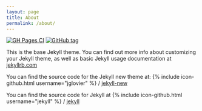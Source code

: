 ```yaml
---
layout: page
title: About
permalink: /about/
---
```


[![GH Pages CI](https://github.com/CalebProvost/jekyll/workflows/GH%20Pages%20CI/badge.svg)](https://github.com/CalebProvost/jekyll/actions?query=workflow:"GH+Pages+CI")
[![GitHub tag](https://img.shields.io/github/tag/CalebProvost/jekyll)](https://github.com/CalebProvost/jekyll/tags/)

This is the base Jekyll theme. You can find out more info about customizing your Jekyll theme, as well as basic Jekyll usage documentation at [jekyllrb.com](http://jekyllrb.com/)

You can find the source code for the Jekyll new theme at:
{% include icon-github.html username="jglovier" %} /
[jekyll-new](https://github.com/jglovier/jekyll-new)

You can find the source code for Jekyll at
{% include icon-github.html username="jekyll" %} /
[jekyll](https://github.com/jekyll/jekyll)
